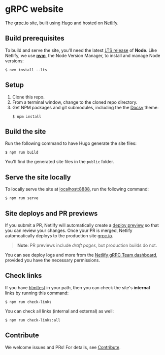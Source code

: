 # gRPC website

The [grpc.io][] site, built using [Hugo][] and hosted on [Netlify][].

## Build prerequisites

To build and serve the site, you'll need the latest [LTS release][] of **Node**.
Like Netlify, we use **[nvm][]**, the Node Version Manager, to install and
manage Node versions:

```console
$ nvm install --lts
```

## Setup

 1. Clone this repo.
 2. From a terminal window, change to the cloned repo directory.
 3. Get NPM packages and git submodules, including the the [Docsy][] theme:
    ```console
    $ npm install 
    ```

## Build the site

Run the following command to have Hugo generate the site files:

```console
$ npm run build
```

You'll find the generated site files in the `public` folder.

## Serve the site locally


To locally serve the site at [localhost:8888][], run the following command:

```console
$ npm run serve
```

## Site deploys and PR previews

If you submit a PR, Netlify will automatically create a [deploy preview][] so
that you can review your changes. Once your PR is merged, Netlify automcatically
deploys to the production site [grpc.io][].

> **Note**: PR previews include _draft pages_, but production builds do not.

You can see deploy logs and more from the [Netlify gRPC Team dashboard][],
provided you have the necessary permissions.

## Check links

If you have [htmltest][] in your path, then
you can check the site's **internal** links by running this command:

```console
$ npm run check-links
```

You can check all links (internal and external) as well:

```console
$ npm run check-links:all
```

## Contribute

We welcome issues and PRs! For details, see [Contribute][].

[Contribute]: https://grpc.io/community/#contribute
[deploy preview]: https://www.netlify.com/blog/2016/07/20/introducing-deploy-previews-in-netlify/
[Docsy]: https://www.docsy.dev
[grpc.io]: https://grpc.io
[Hugo]: https://gohugo.io
[htmltest]: https://github.com/wjdp/htmltest
[localhost:8888]: http://localhost:8888
[LTS release]: https://nodejs.org/en/about/releases/
[Netlify gRPC Team dashboard]: https://app.netlify.com/teams/grpc/overview
[Netlify]: https://netlify.com
[nvm]: https://github.com/nvm-sh/nvm/blob/master/README.md#installing-and-updating
